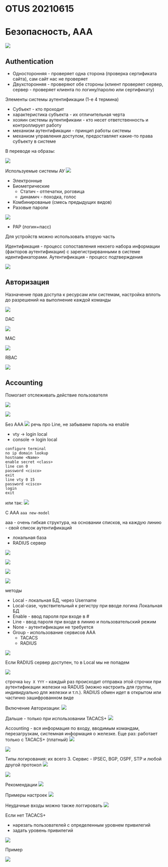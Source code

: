 # OTUS 20210615
# Безопасность, ААА

![](GIT/Myotus-networks/LECTURES/MODULE04/Lecture31/pictures/01.jpg)

## Authentication ##

- Односторонняя - проверяет одна сторона (проверка сертификата сайта), сам сайт нас не проверяет
- Двухсторонняя - проверяют обе стороны (клиент проверяет сервер, сервер - проверяет клиента по логину/паролю или сертификату)

Элементы системы аутентификации (1-е 4 термина)
- Субъект - кто проходит
- характеристика субъекта - их отличительная черта
- хозяин системы аутентификаии - кто несет ответственность и контроллирует работу
- механизм аутентификации - принцип работы системы
- механизм управления доступом, предоставляет какие-то права  субъекту в системе

В переводе на образы:

![](GIT/Myotus-networks/LECTURES/MODULE04/Lecture31/pictures/02.jpg)

Используемые системы АУ
![](GIT/Myotus-networks/LECTURES/MODULE04/Lecture31/pictures/03.jpg)

- Электронные
- Биометрические
   - Статич - отпечатки, роговица
   - динамич - походка, голос
- Комбинированые (смесь предыдущих видов)
- Разовые пароли

![](GIT/Myotus-networks/LECTURES/MODULE04/Lecture31/pictures/04.jpg)

- PAP (логин+пасс)

Для устройств можно использовать вторую часть

Идентификация - процесс сопоставления некоего набора информации (факторов аутентификации) с зарегистрирванными в системе идентификаторами. Аутентификация - процесс подтверждения

![](pictures/05.jpg)

## Авторизация ##

Назначение прав доступа к ресурсам или системам, настройка вплоть до разрешений на выполнение каждой команды

![](pictures/06.jpg)

DAC

![](pictures/07.jpg)

MAC

![](pictures/08.jpg)

RBAC

![](pictures/09.jpg)

## Accounting ##

Помогает отслеживать действие пользователя

![](pictures/10.jpg)

![](pictures/11.jpg)

Без AAA
![](pictures/12.jpg)
речь про Line, не забываем пароль на enable
   - vty -> login local
   - console -> login local

```
configure terminal
no ip domain lookup
hostname <Name>
enable secret <class>
line con 0
password <cisco>
exit
line vty 0 15
password <cisco>
login
exit
```
или так:
![](pictures/15.jpg)


С ААА ```aaa new-model```

aaa - очень гибкая структура, на основании списков, на каждую линию - свой список аутентификаций 
- локальная база
- RADIUS сервер

![](pictures/13.jpg)

![](pictures/14.jpg)

![](pictures/16.jpg)

![](pictures/17.jpg)

методы
- Local - локальная БД, через Username
- Local-case, чувствительный к регистру при вводе логина Локальная БД
- Enable - ввод пароля при входе в #
- Line - ввод пароля при входе в линию и пользовательский режим
- None - аутентификации не требуется
- Group - использование сервисов AAA
   - TACACS
   - RADIUS

![](pictures/18.jpg)

Если RADIUS сервер доступен, то в Local мы не попадем

![](pictures/19.jpg)

строчка ```key X YYY``` - каждый раз происходит отправка этой строчки при аутентификации железки на RADUIS (можно настроить для группы, индивидуально для железки и т.п.). RADIUS обмен идет в открытом или частично зашифрованном виде

Включение Авторизации:
![](pictures/20.jpg)


Дальше - только при использовании TACACS+
![](pictures/21.jpg)

Accounting - вся информация по входу, вводимым командам, перезагрузкам, системная информация о железке. Еще раз: работает только с TACACS+ (платный)
![](pictures/22.jpg)

![](pictures/23.jpg)

Типы логирования: их всего 3. Сервис - IPSEC, BGP, OSPF, STP и любой другой протокол
![](pictures/24.jpg)

![](pictures/25.jpg)

Рекомендации
![](pictures/26.jpg)

Примеры настроек
![](pictures/27.jpg)

Неудачные входы можно также логгировать 
![](pictures/28.jpg)

Если нет TACACS+
- нарезать пользователей с определенным уровнем привилегий
- задать уровень привилегий

![](pictures/29.jpg)

Пример
 
![](pictures/30.jpg)